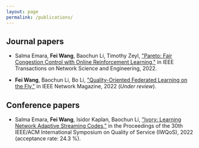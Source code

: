 ```yaml
---
layout: page
permalink: /publications/
---
```


## Journal papers

- Salma Emara, **Fei Wang**, Baochun Li, Timothy Zeyl, ["Pareto: Fair Congestion Control with Online Reinforcement Learning,"](https://ieeexplore.ieee.org/document/9803860) in IEEE Transactions on Network Science and Engineering, 2022.

- **Fei Wang**, Baochun Li, Bo Li, ["Quality-Oriented Federated Learning on the Fly,"]() in IEEE Network Magazine, 2022 (*Under review*).

## Conference papers

- Salma Emara, **Fei Wang**, Isidor Kaplan, Baochun Li, ["Ivory: Learning Network Adaptive Streaming Codes,"](https://ieeexplore.ieee.org/abstract/document/9812911) in the Proceedings of the 30th IEEE/ACM International Symposium on Quality of Service (IWQoS), 2022 (acceptance rate: 24.3 %).

<!-- - **Fei Wang**, Ethan Hugh, Baochun Li, [","]() in the Proceedings of IEEE INFOCOM 2023. -->